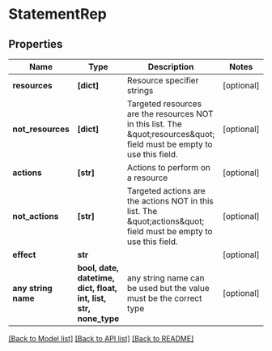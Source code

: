 # StatementRep


## Properties
Name | Type | Description | Notes
------------ | ------------- | ------------- | -------------
**resources** | **[dict]** | Resource specifier strings | [optional] 
**not_resources** | **[dict]** | Targeted resources are the resources NOT in this list. The \&quot;resources\&quot; field must be empty to use this field. | [optional] 
**actions** | **[str]** | Actions to perform on a resource | [optional] 
**not_actions** | **[str]** | Targeted actions are the actions NOT in this list. The \&quot;actions\&quot; field must be empty to use this field. | [optional] 
**effect** | **str** |  | [optional] 
**any string name** | **bool, date, datetime, dict, float, int, list, str, none_type** | any string name can be used but the value must be the correct type | [optional]

[[Back to Model list]](../README.md#documentation-for-models) [[Back to API list]](../README.md#documentation-for-api-endpoints) [[Back to README]](../README.md)


